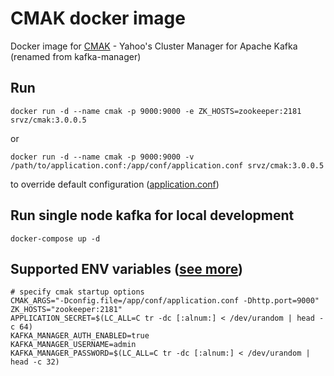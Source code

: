 # CMAK docker image

Docker image for [CMAK](https://github.com/yahoo/CMAK) - Yahoo's Cluster Manager for Apache Kafka (renamed from kafka-manager)

## Run

```
docker run -d --name cmak -p 9000:9000 -e ZK_HOSTS=zookeeper:2181 srvz/cmak:3.0.0.5
```

or

```
docker run -d --name cmak -p 9000:9000 -v /path/to/application.conf:/app/conf/application.conf srvz/cmak:3.0.0.5
```

to override default configuration ([application.conf](https://github.com/yahoo/CMAK/blob/master/conf/application.conf))

## Run single node kafka for local development

```
docker-compose up -d
```

## Supported ENV variables ([see more](https://github.com/yahoo/CMAK#configuration))

```
# specify cmak startup options
CMAK_ARGS="-Dconfig.file=/app/conf/application.conf -Dhttp.port=9000"
ZK_HOSTS="zookeeper:2181"
APPLICATION_SECRET=$(LC_ALL=C tr -dc [:alnum:] < /dev/urandom | head -c 64)
KAFKA_MANAGER_AUTH_ENABLED=true
KAFKA_MANAGER_USERNAME=admin
KAFKA_MANAGER_PASSWORD=$(LC_ALL=C tr -dc [:alnum:] < /dev/urandom | head -c 32)
```

